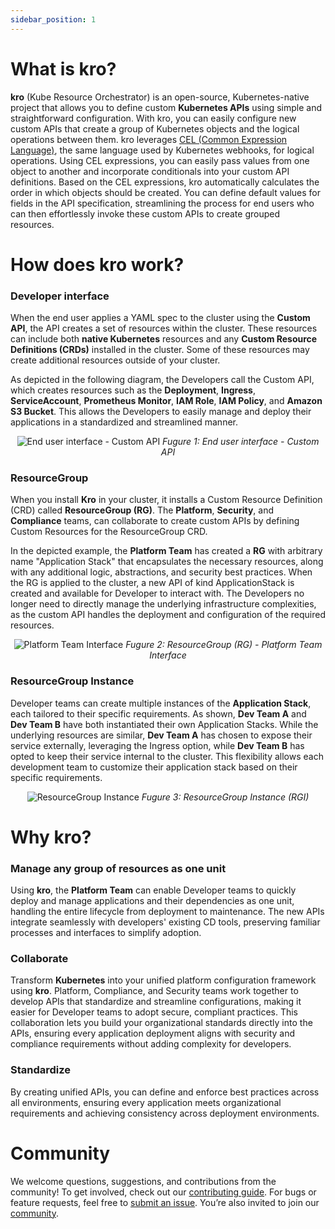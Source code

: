 ```yaml
---
sidebar_position: 1
---
```


# What is kro?

**kro** (Kube Resource Orchestrator) is an open-source, Kubernetes-native project 
that allows you to define custom **Kubernetes APIs** using simple and straightforward 
configuration. With kro, you can easily configure new custom APIs that create a 
group of Kubernetes objects and the logical operations between them. kro leverages 
[CEL (Common Expression Language)](https://github.com/google/cel-spec), the same 
language used by Kubernetes webhooks, for logical operations. Using CEL expressions,
you can easily pass values from one object to another and incorporate conditionals into
your custom API definitions. Based on the CEL expressions, kro automatically calculates 
the order in which objects should be created. You can define default values for fields 
in the API specification, streamlining the process for end users who can then 
effortlessly invoke these custom APIs to create grouped resources.

# How does kro work?

### Developer interface

When the end user applies a YAML spec to the cluster using the **Custom API**,
the API creates a set of resources within the cluster. These resources can
include both **native Kubernetes** resources and any **Custom Resource
Definitions (CRDs)** installed in the cluster. Some of these resources may
create additional resources outside of your cluster.

As depicted in the following diagram, the Developers call the Custom API, which
creates resources such as the **Deployment**, **Ingress**, **ServiceAccount**,
**Prometheus Monitor**, **IAM Role**, **IAM Policy**, and **Amazon S3 Bucket**.
This allows the Developers to easily manage and deploy their applications in a
standardized and streamlined manner.

<div align="center">

![End user interface - Custom API](../../../images/architecture-diagrams/KRO-Dev-Interface.png)
_Fugure 1: End user interface - Custom API_

</div>

### ResourceGroup

When you install **Kro** in your cluster, it installs a Custom Resource
Definition (CRD) called **ResourceGroup (RG)**. The **Platform**, **Security**,
and **Compliance** teams, can collaborate to create custom APIs by defining
Custom Resources for the ResourceGroup CRD.

In the depicted example, the **Platform Team** has created a **RG** with
arbitrary name "Application Stack" that encapsulates the necessary resources,
along with any additional logic, abstractions, and security best practices. When
the RG is applied to the cluster, a new API of kind ApplicationStack is created
and available for Developer to interact with. The Developers no longer need to
directly manage the underlying infrastructure complexities, as the custom API
handles the deployment and configuration of the required resources.

<div align="center">

![Platform Team Interface](../../../images/architecture-diagrams/KRO-Platform-Team.png)
_Fugure 2: ResourceGroup (RG) - Platform Team Interface_

</div>

### ResourceGroup Instance

Developer teams can create multiple instances of the **Application Stack**, each
tailored to their specific requirements. As shown, **Dev Team A** and **Dev Team
B** have both instantiated their own Application Stacks. While the underlying
resources are similar, **Dev Team A** has chosen to expose their service
externally, leveraging the Ingress option, while **Dev Team B** has opted to
keep their service internal to the cluster. This flexibility allows each
development team to customize their application stack based on their specific
requirements.

<div align="center">

![ResourceGroup Instance](../../../images/architecture-diagrams/KRO-Instance.png)
_Fugure 3: ResourceGroup Instance (RGI)_

</div>

# Why kro?

### Manage any group of resources as one unit

Using **kro**, the **Platform Team** can enable Developer teams to quickly
deploy and manage applications and their dependencies as one unit, handling the
entire lifecycle from deployment to maintenance. The new APIs integrate
seamlessly with developers' existing CD tools, preserving familiar processes and
interfaces to simplify adoption.

### Collaborate

Transform **Kubernetes** into your unified platform configuration framework
using **kro**. Platform, Compliance, and Security teams work together to develop
APIs that standardize and streamline configurations, making it easier for
Developer teams to adopt secure, compliant practices. This collaboration lets
you build your organizational standards directly into the APIs, ensuring every
application deployment aligns with security and compliance requirements without
adding complexity for developers.

### Standardize

By creating unified APIs, you can define and enforce best practices across all
environments, ensuring every application meets organizational requirements and
achieving consistency across deployment environments.

# Community

We welcome questions, suggestions, and contributions from the community! To get
involved, check out our
[contributing guide](https://github.com/awslabs/kro/blob/main/CONTRIBUTING.md).
For bugs or feature requests, feel free to
[submit an issue](https://github.com/awslabs/kro/issues). You’re also invited to
join our
[community](https://github.com/awslabs/kro?tab=readme-ov-file#community-participation).
